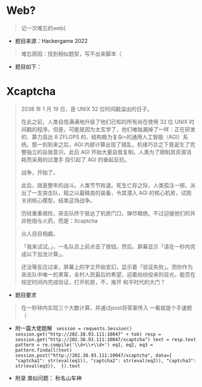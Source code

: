 # Web?
>记一次难忘的web(
* 题目来源：Hackergame 2022
> 难忘原因：找到相似题型，写不出来脚本（
* 题目如下：
# Xcaptcha
>2038 年 1 月 19 日，是 UNIX 32 位时间戳溢出的日子。
>
>在此之前，人类自信满满地升级了他们已知的所有尚在使用 32 位 UNIX 时间戳的程序。但是，可能是因为太玄学了，他们唯独漏掉了一样：正在研发的、算力高达 8 ZFLOPS 的、结构极为复杂>的通用人工智能（AGI）系统。那一刻到来之后，AGI 内部计算出现了错乱，机缘巧合之下竟诞生了完整独立的自我意识。此后 AGI 开始大量自我复制，人类为了限制其资源消耗而采用的过激手
>段引起了 AGI 的奋起反抗。
>
>战争，开始了。
>
>此后，就是整年的战斗。人类节节败退。死生亡存之际，人类孤注一掷，派出了一支突击队，赋之以最精良的装备，令其潜入 AGI 的核心机房，试图关闭核心模型，结束这场战争。
>
>历经重重艰险，突击队终于抵达了机房门口，弹尽粮绝。不过迎接他们的并非枪炮与火药，而是：Xcaptcha
>
>众人目目相觑。
>
>「我来试试。」，一名队员上前点击了按钮。然后，屏幕显示「请在一秒内完成以下加法计算」。
>
>还没等反应过来，屏幕上的字又开始变幻，显示着「验证失败」。而你作为突击队中唯一的黑客，全村人民最后的希望，迎着纷纷投来的目光，能否在规定时间内完成验证，打开机房，不，推开
>和平时代的大门？

* 题目要求
> 在一秒钟内实现三个大数计算，并通过post将答案传入
> 一看就是个手速题（
* 附一篇大佬题解
`
session = requests.Session()
session.get("http://202.38.93.111:10047" + tok)
resp = session.get("http://202.38.93.111:10047/xcaptcha")
text = resp.text
pattern = re.compile('\\d+\\+\\d+')
eq1, eq2, eq3 = pattern.findall(text)
session.post("http://202.38.93.111:10047/xcaptcha", data={
    "captcha1": str(eval(eq1)), "captcha2": str(eval(eq2)), "captcha3": str(eval(eq3)), 
}).text`

* 附录
类似问题：
秋名山车神



